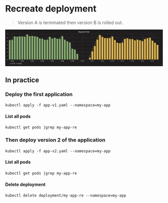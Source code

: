 Recreate deployment
===================

> Version A is terminated then version B is rolled out.

![kubernetes recreate deployment](grafana-recreate.png)

## In practice


### Deploy the first application

```console
kubectl apply -f app-v1.yaml --namespace=my-app
```

#### List all pods

```console
kubectl get pods |grep my-app-re
```

### Then deploy version 2 of the application

```console
kubectl apply -f app-v2.yaml --namespace=my-app
```

#### List all pods

```console
kubectl get pods |grep my-app-re
```
#### Delete deployment

```console
kubectl delete deployment/my-app-re --namespace=my-app
```
